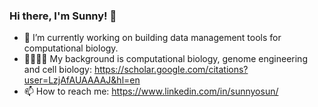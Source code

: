 ### Hi there, I'm Sunny! 👋

- 🔭 I’m currently working on building data management tools for computational biology.
- 👩🏻‍💻🧪 My background is computational biology, genome engineering and cell biology: https://scholar.google.com/citations?user=LzjAfAUAAAAJ&hl=en
- 📫 How to reach me: https://www.linkedin.com/in/sunnyosun/

<!--
**sunnyosun/sunnyosun** is a ✨ _special_ ✨ repository because its `README.md` (this file) appears on your GitHub profile.

Here are some ideas to get you started:

- 👯 I’m looking to collaborate on ...
- 🤔 I’m looking for help with ...
- 💬 Ask me about ...
- 📫 How to reach me: ...
- 😄 Pronouns: ...
- ⚡ Fun fact: ...
-->
